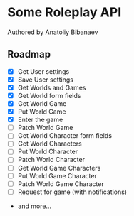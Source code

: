 # Some Roleplay API

Authored by Anatoliy Bibanaev

## Roadmap
- [x] Get User settings
- [x] Save User settings
- [x] Get Worlds and Games
- [x] Get World form fields
- [x] Get World Game
- [x] Put World Game
- [x] Enter the game
- [ ] Patch World Game
- [ ] Get World Character form fields
- [ ] Get World Characters
- [ ] Put World Character
- [ ] Patch World Character
- [ ] Get World Game Characters
- [ ] Put World Game Character
- [ ] Patch World Game Character
- [ ] Request for game (with notifications)
- and more...
